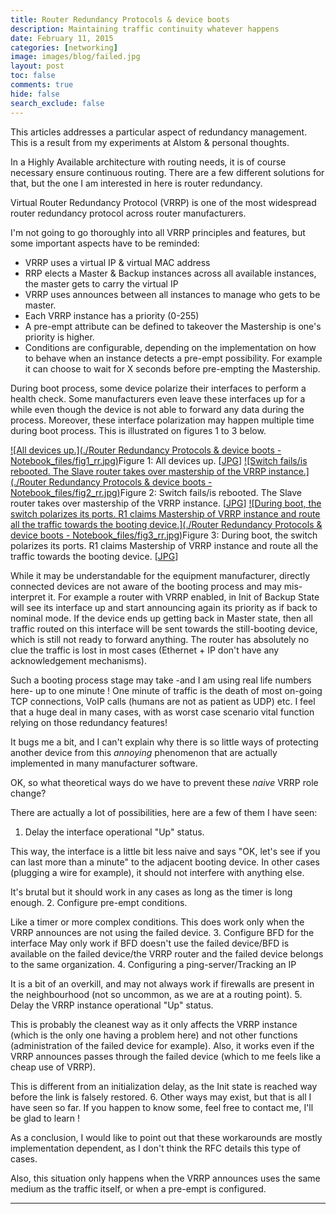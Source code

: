 ```yaml
---
title: Router Redundancy Protocols & device boots
description: Maintaining traffic continuity whatever happens
date: February 11, 2015
categories: [networking]
image: images/blog/failed.jpg
layout: post
toc: false
comments: true
hide: false
search_exclude: false
---
```





 This articles addresses a particular aspect of redundancy management. This is a result from my experiments at Alstom & personal thoughts.
 

In a Highly Available architecture with routing needs, it is of course necessary ensure continuous routing. There are a few different solutions for that, but the one I am interested in here is router redundancy.
  

Virtual Router Redundancy Protocol (VRRP) is one of the most widespread router redundancy protocol across router manufacturers.

I'm not going to go thoroughly into all VRRP principles and features, but some important aspects have to be reminded:

* VRRP uses a virtual IP & virtual MAC address
* RRP elects a Master & Backup instances across all available instances, the master gets to carry the virtual IP
* VRRP uses announces between all instances to manage who gets to be master.
* Each VRRP instance has a priority (0-255)
* A pre-empt attribute can be defined to takeover the Mastership is one's priority is higher.
* Conditions are configurable, depending on the implementation on how to behave when an instance detects a pre-empt possibility. For example it can choose to wait for X seconds before pre-empting the Mastership.

During boot process, some device polarize their interfaces to perform a health check.
Some manufacturers even leave these interfaces up for a while even though the device is not able to forward any data during the process.
Moreover, these interface polarization may happen multiple time during boot process. This is illustrated on figures 1 to 3 below.

[![All devices up.](./Router Redundancy Protocols & device boots - Notebook_files/fig1_rr.jpg)](https://web.archive.org/web/20180904033159/http://couble.ovh/figures/fig1_rr.jpg)Figure 1: All devices up. [[JPG](https://web.archive.org/web/20180904033159/http://couble.ovh/figures/fig1_rr.jpg)]
[![Switch fails/is rebooted. The Slave router takes over mastership of the VRRP instance.](./Router Redundancy Protocols & device boots - Notebook_files/fig2_rr.jpg)](https://web.archive.org/web/20180904033159/http://couble.ovh/figures/fig2_rr.jpg)Figure 2: Switch fails/is rebooted. The Slave router takes over mastership of the VRRP instance. [[JPG](https://web.archive.org/web/20180904033159/http://couble.ovh/figures/fig2_rr.jpg)]
[![During boot, the switch polarizes its ports. R1 claims Mastership of VRRP instance and route all the traffic towards the booting device.](./Router Redundancy Protocols & device boots - Notebook_files/fig3_rr.jpg)](https://web.archive.org/web/20180904033159/http://couble.ovh/figures/fig3_rr.jpg)Figure 3: During boot, the switch polarizes its ports. R1 claims Mastership of VRRP instance and route all the traffic towards the booting device. [[JPG](https://web.archive.org/web/20180904033159/http://couble.ovh/figures/fig3_rr.jpg)]

While it may be understandable for the equipment manufacturer, directly connected devices are not aware of the booting process and may mis-interpret it.
For example a router with VRRP enabled, in Init of Backup State will see its interface up and start announcing again its priority as if back to nominal mode.
If the device ends up getting back in Master state, then all traffic routed on this interface will be sent towards the still-booting device, which is still not ready to forward anything.
The router has absolutely no clue the traffic is lost in most cases (Ethernet + IP don't have any acknowledgement mechanisms).
  

Such a booting process stage may take -and I am using real life numbers here- up to one minute !
One minute of traffic is the death of most on-going TCP connections, VoIP calls (humans are not as patient as UDP) etc.
I feel that a huge deal in many cases, with as worst case scenario vital function relying on those redundancy features!
  

It bugs me a bit, and I can't explain why there is so little ways of protecting another device from this *annoying* phenomenon that are actually implemented in many manufacturer software.

OK, so what theoretical ways do we have to prevent these *naive* VRRP role change?
  

There are actually a lot of possibilities, here are a few of them I have seen:

1. Delay the interface operational "Up" status.   

 This way, the interface is a little bit less naive and says "OK, let's see if you can last more than a minute" to the adjacent booting device.
 In other cases (plugging a wire for example), it should not interfere with anything else.  

 It's brutal but it should work in any cases as long as the timer is long enough.
2. Configure pre-empt conditions.  

 Like a timer or more complex conditions.
 This does work only when the VRRP announces are not using the failed device.
3. Configure BFD for the interface
 May only work if BFD doesn't use the failed device/BFD is available on the failed device/the VRRP router and the failed device belongs to the same organization.
4. Configuring a ping-server/Tracking an IP  

 It is a bit of an overkill, and may not always work if firewalls are present in the neighbourhood (not so uncommon, as we are at a routing point).
5. Delay the VRRP instance operational "Up" status.  

 This is probably the cleanest way as it only affects the VRRP instance (which is the only one having a problem here) and not other functions (administration of the failed device for example).
 Also, it works even if the VRRP announces passes through the failed device (which to me feels like a cheap use of VRRP).  

 This is different from an initialization delay, as the Init state is reached way before the link is falsely restored.
6. Other ways may exist, but that is all I have seen so far. If you happen to know some, feel free to contact me, I'll be glad to learn !

As a conclusion, I would like to point out that these workarounds are mostly implementation dependent, as I don't think the RFC details this type of cases.  

Also, this situation only happens when the VRRP announces uses the same medium as the traffic itself, or when a pre-empt is configured.

---
